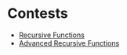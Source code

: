 # Contests
+ [Recursive Functions](https://www.e-olymp.com/en/contests/9493?fbclid=IwAR3zHhJKykGOB2hwrDd55uFwnrnRcCseBAKGS_LtYYk0LAUKWzUvJjZZ57U)
+ [Advanced Recursive Functions](https://www.e-olymp.com/en/contests/9520?fbclid=IwAR3cRBRAs6In5tJ0uURxglt6RJVZpltPkWK4FEcm1PGPOG33A_p_ZP7R1vU)
 
